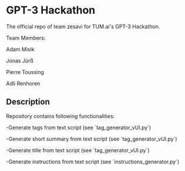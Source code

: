 # GPT-3 Hackathon
The official repo of team zesavi for TUM.ai's GPT-3 Hackathon.

Team Members:

Adam Misik

Jonas Jürß

Pierre Toussing

Adli Renhoren 

## Description 
Repository contains following functionalities:

-Generate tags from text script (see ´tag_generator_vUI.py´)

-Generate short summary from text script (see ´tag_generator_vUI.py´)

-Generate title from text script (see ´tag_generator_vUI.py´)

-Generate instructions from text script (see ´instructions_generator.py´)




